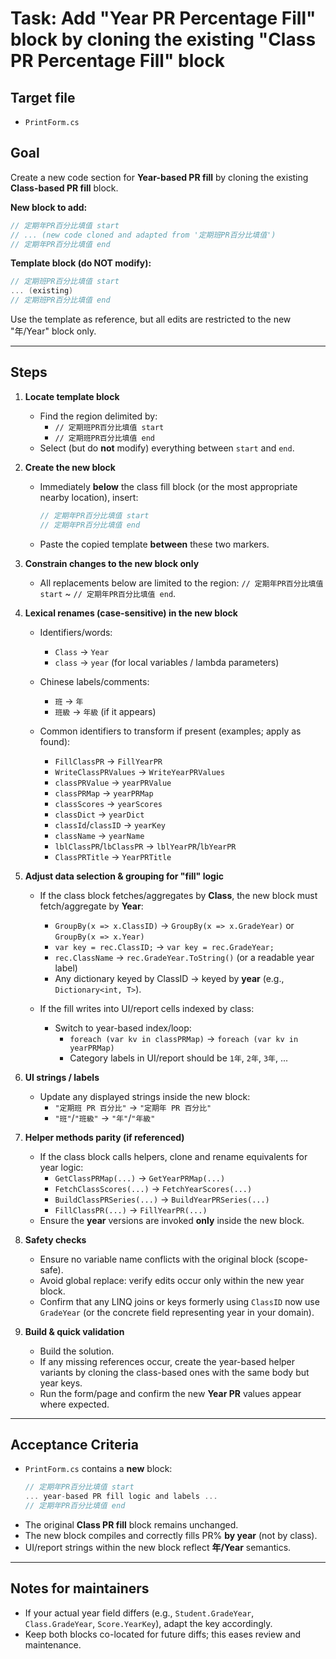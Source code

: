 # Task: Add "Year PR Percentage Fill" block by cloning the existing "Class PR Percentage Fill" block

## Target file
- `PrintForm.cs`

## Goal
Create a new code section for **Year-based PR fill** by cloning the existing **Class-based PR fill** block.

**New block to add:**
```csharp
// 定期年PR百分比填值 start
// ... (new code cloned and adapted from '定期班PR百分比填值')
// 定期年PR百分比填值 end
```

**Template block (do NOT modify):**
```csharp
// 定期班PR百分比填值 start
... (existing)
// 定期班PR百分比填值 end
```
Use the template as reference, but all edits are restricted to the new "年/Year" block only.

---

## Steps

1) **Locate template block**
   - Find the region delimited by:
     - `// 定期班PR百分比填值 start`
     - `// 定期班PR百分比填值 end`
   - Select (but do **not** modify) everything between `start` and `end`.

2) **Create the new block**
   - Immediately **below** the class fill block (or the most appropriate nearby location), insert:
     ```csharp
     // 定期年PR百分比填值 start
     // 定期年PR百分比填值 end
     ```
   - Paste the copied template **between** these two markers.

3) **Constrain changes to the new block only**
   - All replacements below are limited to the region:
     `// 定期年PR百分比填值 start` ~ `// 定期年PR百分比填值 end`.

4) **Lexical renames (case-sensitive) in the new block**
   - Identifiers/words:
     - `Class` → `Year`
     - `class` → `year` (for local variables / lambda parameters)
   - Chinese labels/comments:
     - `班` → `年`
     - `班級` → `年級` (if it appears)

   - Common identifiers to transform if present (examples; apply as found):
     - `FillClassPR` → `FillYearPR`
     - `WriteClassPRValues` → `WriteYearPRValues`
     - `classPRValue` → `yearPRValue`
     - `classPRMap` → `yearPRMap`
     - `classScores` → `yearScores`
     - `classDict` → `yearDict`
     - `classId`/`classID` → `yearKey`
     - `className` → `yearName`
     - `lblClassPR`/`lbClassPR` → `lblYearPR`/`lbYearPR`
     - `ClassPRTitle` → `YearPRTitle`

5) **Adjust data selection & grouping for "fill" logic**
   - If the class block fetches/aggregates by **Class**, the new block must fetch/aggregate by **Year**:
     - `GroupBy(x => x.ClassID)` → `GroupBy(x => x.GradeYear)` or `GroupBy(x => x.Year)`
     - `var key = rec.ClassID;` → `var key = rec.GradeYear;`
     - `rec.ClassName` → `rec.GradeYear.ToString()` (or a readable year label)
     - Any dictionary keyed by ClassID → keyed by **year** (e.g., `Dictionary<int, T>`).

   - If the fill writes into UI/report cells indexed by class:
     - Switch to year-based index/loop:
       - `foreach (var kv in classPRMap)` → `foreach (var kv in yearPRMap)`
       - Category labels in UI/report should be `1年`, `2年`, `3年`, ...

6) **UI strings / labels**
   - Update any displayed strings inside the new block:
     - `"定期班 PR 百分比"` → `"定期年 PR 百分比"`
     - `"班"`/`"班級"` → `"年"`/`"年級"`

7) **Helper methods parity (if referenced)**
   - If the class block calls helpers, clone and rename equivalents for year logic:
     - `GetClassPRMap(...)` → `GetYearPRMap(...)`
     - `FetchClassScores(...)` → `FetchYearScores(...)`
     - `BuildClassPRSeries(...)` → `BuildYearPRSeries(...)`
     - `FillClassPR(...)` → `FillYearPR(...)`
   - Ensure the **year** versions are invoked **only** inside the new block.

8) **Safety checks**
   - Ensure no variable name conflicts with the original block (scope-safe).
   - Avoid global replace: verify edits occur only within the new year block.
   - Confirm that any LINQ joins or keys formerly using `ClassID` now use `GradeYear` (or the concrete field representing year in your domain).

9) **Build & quick validation**
   - Build the solution.
   - If any missing references occur, create the year-based helper variants by cloning the class-based ones with the same body but year keys.
   - Run the form/page and confirm the new **Year PR** values appear where expected.

---

## Acceptance Criteria
- `PrintForm.cs` contains a **new** block:
  ```csharp
  // 定期年PR百分比填值 start
  ... year-based PR fill logic and labels ...
  // 定期年PR百分比填值 end
  ```
- The original **Class PR fill** block remains unchanged.
- The new block compiles and correctly fills PR% **by year** (not by class).
- UI/report strings within the new block reflect **年/Year** semantics.

---

## Notes for maintainers
- If your actual year field differs (e.g., `Student.GradeYear`, `Class.GradeYear`, `Score.YearKey`), adapt the key accordingly.
- Keep both blocks co-located for future diffs; this eases review and maintenance.
